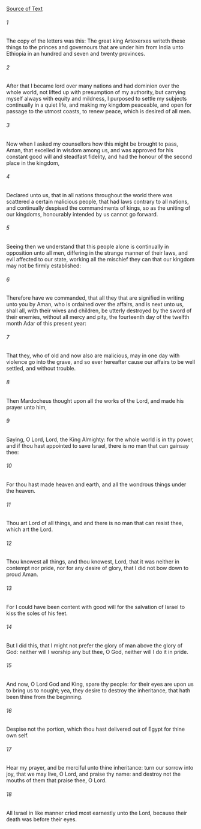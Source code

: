 [Source of Text](https://github.com/scrollmapper/bible_databases_deuterocanonical)

###### 1
The copy of the letters was this: The great king Artexerxes writeth these things to the princes and governours that are under him from India unto Ethiopia in an hundred and seven and twenty provinces.

###### 2
After that I became lord over many nations and had dominion over the whole world, not lifted up with presumption of my authority, but carrying myself always with equity and mildness, I purposed to settle my subjects continually in a quiet life, and making my kingdom peaceable, and open for passage to the utmost coasts, to renew peace, which is desired of all men.

###### 3
Now when I asked my counsellors how this might be brought to pass, Aman, that excelled in wisdom among us, and was approved for his constant good will and steadfast fidelity, and had the honour of the second place in the kingdom,

###### 4
Declared unto us, that in all nations throughout the world there was scattered a certain malicious people, that had laws contrary to all nations, and continually despised the commandments of kings, so as the uniting of our kingdoms, honourably intended by us cannot go forward.

###### 5
Seeing then we understand that this people alone is continually in opposition unto all men, differing in the strange manner of their laws, and evil affected to our state, working all the mischief they can that our kingdom may not be firmly established:

###### 6
Therefore have we commanded, that all they that are signified in writing unto you by Aman, who is ordained over the affairs, and is next unto us, shall all, with their wives and children, be utterly destroyed by the sword of their enemies, without all mercy and pity, the fourteenth day of the twelfth month Adar of this present year:

###### 7
That they, who of old and now also are malicious, may in one day with violence go into the grave, and so ever hereafter cause our affairs to be well settled, and without trouble.

###### 8
Then Mardocheus thought upon all the works of the Lord, and made his prayer unto him,

###### 9
Saying, O Lord, Lord, the King Almighty: for the whole world is in thy power, and if thou hast appointed to save Israel, there is no man that can gainsay thee:

###### 10
For thou hast made heaven and earth, and all the wondrous things under the heaven.

###### 11
Thou art Lord of all things, and and there is no man that can resist thee, which art the Lord.

###### 12
Thou knowest all things, and thou knowest, Lord, that it was neither in contempt nor pride, nor for any desire of glory, that I did not bow down to proud Aman.

###### 13
For I could have been content with good will for the salvation of Israel to kiss the soles of his feet.

###### 14
But I did this, that I might not prefer the glory of man above the glory of God: neither will I worship any but thee, O God, neither will I do it in pride.

###### 15
And now, O Lord God and King, spare thy people: for their eyes are upon us to bring us to nought; yea, they desire to destroy the inheritance, that hath been thine from the beginning.

###### 16
Despise not the portion, which thou hast delivered out of Egypt for thine own self.

###### 17
Hear my prayer, and be merciful unto thine inheritance: turn our sorrow into joy, that we may live, O Lord, and praise thy name: and destroy not the mouths of them that praise thee, O Lord.

###### 18
All Israel in like manner cried most earnestly unto the Lord, because their death was before their eyes.